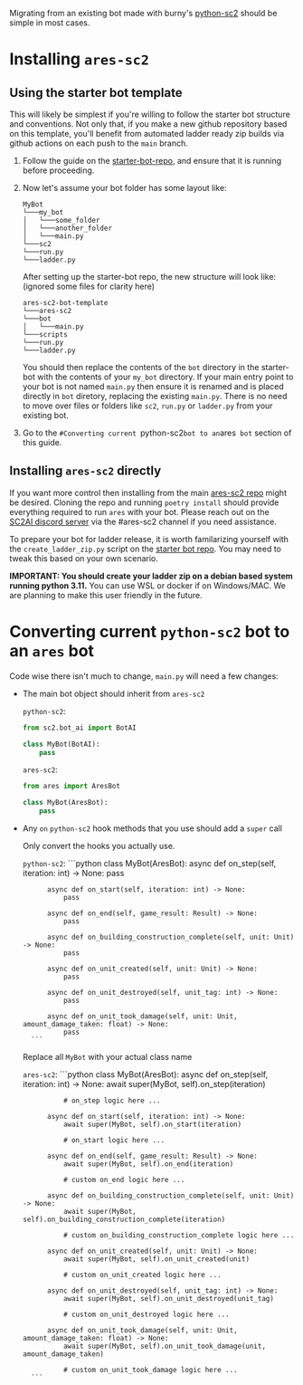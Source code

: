 Migrating from an existing bot made with burny's [python-sc2](https://github.com/BurnySc2/python-sc2) should
be simple in most cases.

# Installing `ares-sc2`
## Using the starter bot template
This will likely be simplest if you're willing to follow the starter bot structure and conventions. Not only that,
if you make a new github repository based on this template, you'll benefit from automated ladder ready
zip builds via github actions on each push to the `main` branch.

1. Follow the guide on the [starter-bot-repo](https://github.com/AresSC2/ares-sc2-bot-template), and ensure that
it is running before proceeding.

2. Now let's assume your bot folder has some layout like:
    ```
    MyBot
    └───my_bot
    │   └───some_folder
    │   └───another_folder
    │   └───main.py 
    └───sc2
    └───run.py
    └───ladder.py
    ```

    After setting up the starter-bot repo, the new structure will look like:
    (ignored some files for clarity here)
    ```
    ares-sc2-bot-template
    └───ares-sc2
    └───bot
    │   └───main.py 
    └───scripts
    └───run.py
    └───ladder.py
    ```
    
    You should then replace the contents of the `bot` directory in the starter-bot with the contents of 
    your `my_bot` directory. If your main entry point to your bot is not named `main.py` then ensure
    it is renamed and is placed directly in `bot` diretory, replacing the existing `main.py`. 
    There is no need to move over files or folders like `sc2`, `run.py` or
    `ladder.py` from your existing bot.

3. Go to the `#Converting current `python-sc2` bot to an `ares` bot` section of this guide.

## Installing `ares-sc2` directly
If you want more control then installing from the main [ares-sc2 repo](https://github.com/AresSC2/ares-sc2) might be desired.
Cloning the repo and running `poetry install` should provide everything required to run `ares` with your bot. Please
reach out on the [SC2AI discord server](https://discordapp.com/invite/Emm5Ztz) via the #ares-sc2 channel if you need assistance.

To prepare your bot for ladder release, it is worth familarizing yourself with the `create_ladder_zip.py` script on the [starter bot repo](https://github.com/AresSC2/ares-sc2-bot-template/blob/main/scripts/create_ladder_zip.py). You may need to tweak this based on your own scenario. 

<b>IMPORTANT: You should create your ladder zip on a debian based system running python 3.11.</b> You can use WSL
or docker if on Windows/MAC. We are planning to make this user friendly in the future.

# Converting current `python-sc2` bot to an `ares` bot

Code wise there isn't much to change, `main.py` will need a few changes:

* The main bot object should inherit from `ares-sc2`

    `python-sc2`:
    ```python
    from sc2.bot_ai import BotAI
    
    class MyBot(BotAI):
        pass
    ```
    
    `ares-sc2`:
    ```python
    from ares import AresBot
    
    class MyBot(AresBot):
        pass
    ```
    
* Any `on` `python-sc2` hook methods that you use should add a `super` call

    Only convert the hooks you actually use.

    `python-sc2`:
        ```python
        class MyBot(AresBot):
            async def on_step(self, iteration: int) -> None:
                pass

            async def on_start(self, iteration: int) -> None:
                pass

            async def on_end(self, game_result: Result) -> None:
                pass

            async def on_building_construction_complete(self, unit: Unit) -> None:
                pass

            async def on_unit_created(self, unit: Unit) -> None:
                pass

            async def on_unit_destroyed(self, unit_tag: int) -> None:
                pass

            async def on_unit_took_damage(self, unit: Unit, amount_damage_taken: float) -> None:
                pass
        ```
    
    Replace all `MyBot` with your actual class name

    `ares-sc2`:
        ```python
        class MyBot(AresBot):
            async def on_step(self, iteration: int) -> None:
                await super(MyBot, self).on_step(iteration)
                
                # on_step logic here ...

            async def on_start(self, iteration: int) -> None:
                await super(MyBot, self).on_start(iteration)
                
                # on_start logic here ...

            async def on_end(self, game_result: Result) -> None:
                await super(MyBot, self).on_end(iteration)
                
                # custom on_end logic here ...

            async def on_building_construction_complete(self, unit: Unit) -> None:
                await super(MyBot, self).on_building_construction_complete(iteration)

                # custom on_building_construction_complete logic here ...

            async def on_unit_created(self, unit: Unit) -> None:
                await super(MyBot, self).on_unit_created(unit)

                # custom on_unit_created logic here ...

            async def on_unit_destroyed(self, unit_tag: int) -> None:
                await super(MyBot, self).on_unit_destroyed(unit_tag)

                # custom on_unit_destroyed logic here ...

            async def on_unit_took_damage(self, unit: Unit, amount_damage_taken: float) -> None:
                await super(MyBot, self).on_unit_took_damage(unit, amount_damage_taken)

                # custom on_unit_took_damage logic here ...
        ```
